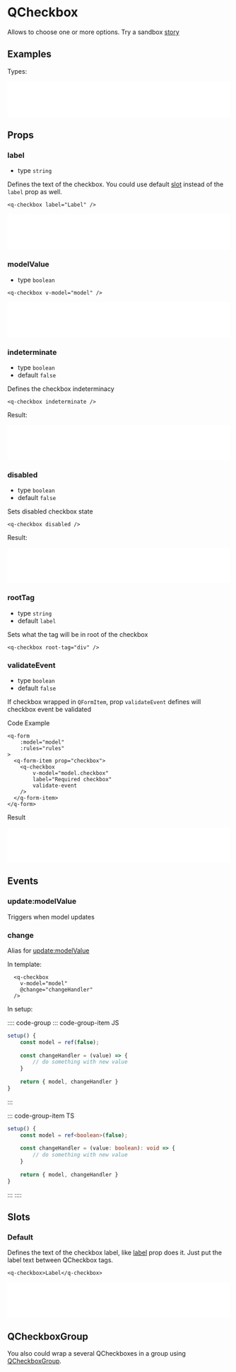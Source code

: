 # QCheckbox

Allows to choose one or more options. Try a sandbox [story](https://qui-max.netlify.app/?path=/story/components-qcheckbox--default)

## Examples

Types: 

<iframe height="80" style="width: 100%;" scrolling="no" frameborder="no" src="/qui-max/QCheckbox/QCheckbox.html"></iframe>

## Props

### label

- type `string`

Defines the text of the checkbox. You could use default [slot](#slots) instead of the `label` prop as well.

```vue
<q-checkbox label="Label" />
```

<iframe height="80" style="width: 100%;" scrolling="no" frameborder="no" src="/qui-max/QCheckbox/label.html"></iframe>

### modelValue

- type `boolean`

```vue
<q-checkbox v-model="model" />
```

<iframe height="80" style="width: 100%;" scrolling="no" frameborder="no" src="/qui-max/QCheckbox/model.html"></iframe>

### indeterminate

- type `boolean`
- default `false`

Defines the checkbox indeterminacy

```vue
<q-checkbox indeterminate />
```

Result: 

<iframe height="80" style="width: 100%;" scrolling="no" frameborder="no" src="/qui-max/QCheckbox/indeterminate.html"></iframe>


### disabled

- type `boolean`
- default `false`

Sets disabled checkbox state


```vue
<q-checkbox disabled />
```

Result:

<iframe height="80" style="width: 100%;" scrolling="no" frameborder="no" src="/qui-max/QCheckbox/disabled.html"></iframe>

### rootTag

- type `string`
- default `label`

Sets what the tag will be in root of the checkbox

```vue
<q-checkbox root-tag="div" />
```

### validateEvent 

- type `boolean`
- default `false`

If checkbox wrapped in `QFormItem`, prop `validateEvent` defines will checkbox event be validated

Code Example

```vue
<q-form 
    :model="model" 
    :rules="rules"
>
  <q-form-item prop="checkbox">
    <q-checkbox
        v-model="model.checkbox"
        label="Required checkbox"
        validate-event
    />
  </q-form-item>
</q-form>
```

Result
<iframe height="80" style="width: 100%;" scrolling="no" frameborder="no" src="/qui-max/QCheckbox/validate.html"></iframe>

## Events

### update:modelValue

Triggers when model updates

### change 

Alias for [update:modelValue](#update-modelvalue)

In template:
```vue
  <q-checkbox
    v-model="model"
    @change="changeHandler" 
  />
```

In setup:

:::: code-group
::: code-group-item JS

```js
setup() {
    const model = ref(false);
    
    const changeHandler = (value) => {
        // do something with new value
    }
    
    return { model, changeHandler }
}
```
:::

::: code-group-item TS 

```ts
setup() {
    const model = ref<boolean>(false);
    
    const changeHandler = (value: boolean): void => {
        // do something with new value
    }
    
    return { model, changeHandler }
}
```
:::
::::

## Slots

### Default

Defines the text of the checkbox label, like [label](#label) prop does it. Just put the label text between QCheckbox tags.

```vue
<q-checkbox>Label</q-checkbox>
```

<iframe height="80" style="width: 100%;" scrolling="no" frameborder="no" src="/qui-max/QCheckbox/label.html"></iframe>

## QCheckboxGroup

You also could wrap a several QCheckboxes in a group using [QCheckboxGroup](/qui-max/components/QCheckboxGroup).
